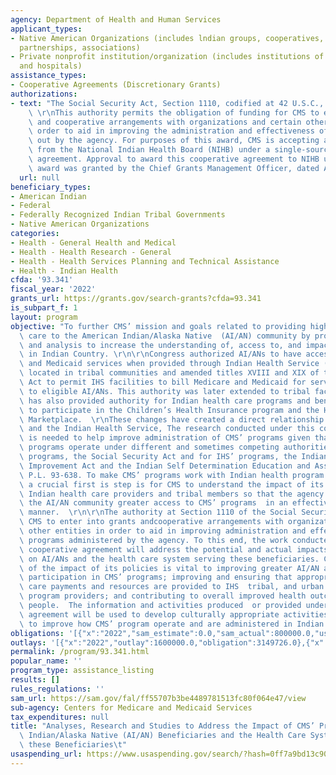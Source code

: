 ```yaml
---
agency: Department of Health and Human Services
applicant_types:
- Native American Organizations (includes lndian groups, cooperatives, corporations,
  partnerships, associations)
- Private nonprofit institution/organization (includes institutions of higher education
  and hospitals)
assistance_types:
- Cooperative Agreements (Discretionary Grants)
authorizations:
- text: "The Social Security Act, Section 1110, codified at 42 U.S.C., Section 1310.\
    \ \r\nThis authority permits the obligation of funding for CMS to enter into grants\
    \ and cooperative arrangements with organizations and certain other entities in\
    \ order to aid in improving the administration and effectiveness of programs carried\
    \ out by the agency. For purposes of this award, CMS is accepting an application\
    \ from the National Indian Health Board (NIHB) under a single-source cooperative\
    \ agreement. Approval to award this cooperative agreement to NIHB under a single-source\
    \ award was granted by the Chief Grants Management Officer, dated April 6, 2017."
  url: null
beneficiary_types:
- American Indian
- Federal
- Federally Recognized Indian Tribal Governments
- Native American Organizations
categories:
- Health - General Health and Medical
- Health - Health Research - General
- Health - Health Services Planning and Technical Assistance
- Health - Indian Health
cfda: '93.341'
fiscal_year: '2022'
grants_url: https://grants.gov/search-grants?cfda=93.341
is_subpart_f: 1
layout: program
objective: "To further CMS’ mission and goals related to providing high quality health\
  \ care to the American Indian/Alaska Native  (AI/AN) community by providing research\
  \ and analysis to increase the understanding of, access to, and impact of CMS’ programs\
  \ in Indian Country. \r\n\r\nCongress authorized AI/ANs to have access to Medicare\
  \ and Medicaid services when provided through Indian Health Service (IHS) facilities\
  \ located in tribal communities and amended titles XVIII and XIX of the Social Security\
  \ Act to permit IHS facilities to bill Medicare and Medicaid for services provided\
  \ to eligible AI/ANs. This authority was later extended to tribal facilities.  Congress\
  \ has also provided authority for Indian health care programs and beneficiaries\
  \ to participate in the Children’s Health Insurance program and the Health Insurance\
  \ Marketplace.  \r\nThese changes have created a direct relationship between CMS\
  \ and the Indian Health Service, The research conducted under this cooperative agreement\
  \ is needed to help improve administration of CMS’ programs given that CMS and IHS\
  \ programs operate under different and sometimes competing authorities for CMS’\
  \ programs, the Social Security Act and for IHS’ programs, the Indian Health Care\
  \ Improvement Act and the Indian Self Determination Education and Assistance Act,\
  \ P.L. 93-638. To make CMS’ programs work with Indian health program authorities,\
  \ a crucial first is step is for CMS to understand the impact of its policies on\
  \ Indian health care providers and tribal members so that the agency can provide\
  \ the AI/AN community greater access to CMS’ programs  in an effective and efficient\
  \ manner.  \r\n\r\nThe authority at Section 1110 of the Social Security Act permits\
  \ CMS to enter into grants andcooperative arrangements with organizations and certain\
  \ other entities in order to aid in improving administration and effectiveness of\
  \ programs administered by the agency. To this end, the work conducted under this\
  \ cooperative agreement will address the potential and actual impacts of CMS’ programs\
  \ on AI/ANs and the health care system serving these beneficiaries. CMS’ understanding\
  \ of the impact of its policies is vital to improving greater AI/AN access to and\
  \ participation in CMS’ programs; improving and ensuring that appropriate health\
  \ care payments and resources are provided to IHS  tribal, and urban Indian Health\
  \ program providers; and contributing to overall improved health outcomes for Indian\
  \ people.  The information and activities produced  or provided under the cooperative\
  \ agreement will be used to develop culturally appropriate activities and strategies\
  \ to improve how CMS’ program operate and are administered in Indian country.\r\n"
obligations: '[{"x":"2022","sam_estimate":0.0,"sam_actual":800000.0,"usa_spending_actual":800000.0},{"x":"2023","sam_estimate":800000.0,"sam_actual":0.0,"usa_spending_actual":800000.0},{"x":"2024","sam_estimate":800000.0,"sam_actual":0.0,"usa_spending_actual":1546592.85}]'
outlays: '[{"x":"2022","outlay":1600000.0,"obligation":3149726.0},{"x":"2023","outlay":0.0,"obligation":0.0},{"x":"2024","outlay":0.0,"obligation":0.0}]'
permalink: /program/93.341.html
popular_name: ''
program_type: assistance_listing
results: []
rules_regulations: ''
sam_url: https://sam.gov/fal/ff55707b3be4489781513fc80f064e47/view
sub-agency: Centers for Medicare and Medicaid Services
tax_expenditures: null
title: "Analyses, Research and Studies to Address the Impact of CMS’ Programs on American\
  \ Indian/Alaska Native (AI/AN) Beneficiaries and the Health Care System Serving\
  \ these Beneficiaries\t"
usaspending_url: https://www.usaspending.gov/search/?hash=0ff7a9bd13c908dd91fa34be61f85e57
---
```

